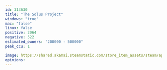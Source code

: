 ```yaml
---
id: 313630
title: "The Solus Project"
windows: "true"
mac: "false"
linux: false
positive: 2064
negative: 522
estimated_owners: "200000 - 500000"
peak_ccu: 1

image: https://shared.akamai.steamstatic.com/store_item_assets/steam/apps/313630/header.jpg?t=1480876448
opinions:
---
```

